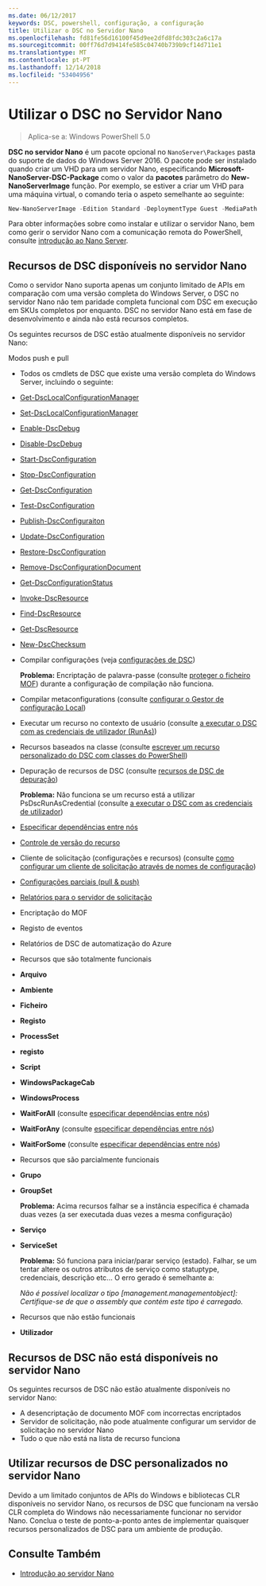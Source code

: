 ```yaml
---
ms.date: 06/12/2017
keywords: DSC, powershell, configuração, a configuração
title: Utilizar o DSC no Servidor Nano
ms.openlocfilehash: fd81fe56d16100f45d9ee2dfd8fdc303c2a6c17a
ms.sourcegitcommit: 00ff76d7d9414fe585c04740b739b9cf14d711e1
ms.translationtype: MT
ms.contentlocale: pt-PT
ms.lasthandoff: 12/14/2018
ms.locfileid: "53404956"
---
```

# <a name="using-dsc-on-nano-server"></a>Utilizar o DSC no Servidor Nano

> Aplica-se a: Windows PowerShell 5.0

**DSC no servidor Nano** é um pacote opcional no `NanoServer\Packages` pasta do suporte de dados do Windows Server 2016. O pacote pode ser instalado quando criar um VHD para um servidor Nano, especificando **Microsoft-NanoServer-DSC-Package** como o valor da **pacotes** parâmetro do **New-NanoServerImage**  função. Por exemplo, se estiver a criar um VHD para uma máquina virtual, o comando teria o aspeto semelhante ao seguinte:

```powershell
New-NanoServerImage -Edition Standard -DeploymentType Guest -MediaPath f:\ -BasePath .\Base -TargetPath .\Nano1\Nano.vhd -ComputerName Nano1 -Packages Microsoft-NanoServer-DSC-Package
```

Para obter informações sobre como instalar e utilizar o servidor Nano, bem como gerir o servidor Nano com a comunicação remota do PowerShell, consulte [introdução ao Nano Server](/windows-server/get-started/getting-started-with-nano-server).

## <a name="dsc-features-available-on-nano-server"></a>Recursos de DSC disponíveis no servidor Nano

Como o servidor Nano suporta apenas um conjunto limitado de APIs em comparação com uma versão completa do Windows Server, o DSC no servidor Nano não tem paridade completa funcional com DSC em execução em SKUs completos por enquanto. DSC no servidor Nano está em fase de desenvolvimento e ainda não está recursos completos.

Os seguintes recursos de DSC estão atualmente disponíveis no servidor Nano:

Modos push e pull

- Todos os cmdlets de DSC que existe uma versão completa do Windows Server, incluindo o seguinte:
- [Get-DscLocalConfigurationManager](/powershell/module/PSDesiredStateConfiguration/Get-DscLocalConfigurationManager)
- [Set-DscLocalConfigurationManager](/powershell/module/PSDesiredStateConfiguration/Set-DscLocalConfigurationManager)
- [Enable-DscDebug](/powershell/module/PSDesiredStateConfiguration/Enable-DscDebug)
- [Disable-DscDebug](/powershell/module/PSDesiredStateConfiguration/Disable-DscDebug)
- [Start-DscConfiguration](/powershell/module/psdesiredstateconfiguration/start-dscconfiguration)
- [Stop-DscConfiguration](/powershell/module/PSDesiredStateConfiguration/Stop-DscConfiguration)
- [Get-DscConfiguration](/powershell/module/PSDesiredStateConfiguration/Get-DscConfiguration)
- [Test-DscConfiguration](/powershell/module/psdesiredstateconfiguration/Test-DSCConfiguration)
- [Publish-DscConfiguraiton](/powershell/module/PSDesiredStateConfiguration/Publish-DscConfiguration)
- [Update-DscConfiguration](/powershell/module/PSDesiredStateConfiguration/Update-DscConfiguration)
- [Restore-DscConfiguration](/powershell/module/PSDesiredStateConfiguration/Restore-DscConfiguration)
- [Remove-DscConfigurationDocument](/powershell/module/PSDesiredStateConfiguration/Remove-DscConfigurationDocument)
- [Get-DscConfigurationStatus](/powershell/module/PSDesiredStateConfiguration/Get-DscConfigurationStatus)
- [Invoke-DscResource](/powershell/module/PSDesiredStateConfiguration/Invoke-DscResource)
- [Find-DscResource](https://technet.microsoft.com/en-us/library/mt517874.aspx)
- [Get-DscResource](/powershell/module/PSDesiredStateConfiguration/Get-DscResource)
- [New-DscChecksum](/powershell/module/PSDesiredStateConfiguration/New-DSCCheckSum)

- Compilar configurações (veja [configurações de DSC](../configurations/configurations.md))

  **Problema:** Encriptação de palavra-passe (consulte [proteger o ficheiro MOF](../pull-server/secureMOF.md)) durante a configuração de compilação não funciona.

- Compilar metaconfigurations (consulte [configurar o Gestor de configuração Local](../managing-nodes/metaConfig.md))

- Executar um recurso no contexto de usuário (consulte [a executar o DSC com as credenciais de utilizador (RunAs)](../configurations/runAsUser.md))

- Recursos baseados na classe (consulte [escrever um recurso personalizado do DSC com classes do PowerShell](../resources/authoringResourceClass.md))

- Depuração de recursos de DSC (consulte [recursos de DSC de depuração](../troubleshooting/debugResource.md))

  **Problema:** Não funciona se um recurso está a utilizar PsDscRunAsCredential (consulte [a executar o DSC com as credenciais de utilizador](../configurations/runAsUser.md))

- [Especificar dependências entre nós](../configurations/crossNodeDependencies.md)

- [Controle de versão do recurso](../configurations/sxsResource.md)

- Cliente de solicitação (configurações e recursos) (consulte [como configurar um cliente de solicitação através de nomes de configuração](../pull-server/pullClientConfigNames.md))

- [Configurações parciais (pull & push)](../pull-server/partialConfigs.md)

- [Relatórios para o servidor de solicitação](../pull-server/reportServer.md)

- Encriptação do MOF

- Registo de eventos

- Relatórios de DSC de automatização do Azure

- Recursos que são totalmente funcionais

- **Arquivo**
- **Ambiente**
- **Ficheiro**
- **Registo**
- **ProcessSet**
- **registo**
- **Script**
- **WindowsPackageCab**
- **WindowsProcess**
- **WaitForAll** (consulte [especificar dependências entre nós](../configurations/crossNodeDependencies.md))
- **WaitForAny** (consulte [especificar dependências entre nós](../configurations/crossNodeDependencies.md))
- **WaitForSome** (consulte [especificar dependências entre nós](../configurations/crossNodeDependencies.md))

- Recursos que são parcialmente funcionais
- **Grupo**
- **GroupSet**

  **Problema:** Acima recursos falhar se a instância específica é chamada duas vezes (a ser executada duas vezes a mesma configuração)

- **Serviço**
- **ServiceSet**

  **Problema:** Só funciona para iniciar/parar serviço (estado). Falhar, se um tentar altere os outros atributos de serviço como statuptype, credenciais, descrição etc... O erro gerado é semelhante a:

  *Não é possível localizar o tipo [management.managementobject]: Certifique-se de que o assembly que contém este tipo é carregado.*

- Recursos que não estão funcionais
- **Utilizador**

## <a name="dsc-features-not-available-on-nano-server"></a>Recursos de DSC não está disponíveis no servidor Nano

Os seguintes recursos de DSC não estão atualmente disponíveis no servidor Nano:

- A desencriptação de documento MOF com incorrectas encriptados
- Servidor de solicitação, não pode atualmente configurar um servidor de solicitação no servidor Nano
- Tudo o que não está na lista de recurso funciona

## <a name="using-custom-dsc-resources-on-nano-server"></a>Utilizar recursos de DSC personalizados no servidor Nano

Devido a um limitado conjuntos de APIs do Windows e bibliotecas CLR disponíveis no servidor Nano, os recursos de DSC que funcionam na versão CLR completa do Windows não necessariamente funcionar no servidor Nano.
Conclua o teste de ponto-a-ponto antes de implementar quaisquer recursos personalizados de DSC para um ambiente de produção.

## <a name="see-also"></a>Consulte Também

- [Introdução ao servidor Nano](/windows-server/get-started/getting-started-with-nano-server)
